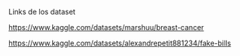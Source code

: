 Links de los dataset

https://www.kaggle.com/datasets/marshuu/breast-cancer

https://www.kaggle.com/datasets/alexandrepetit881234/fake-bills
